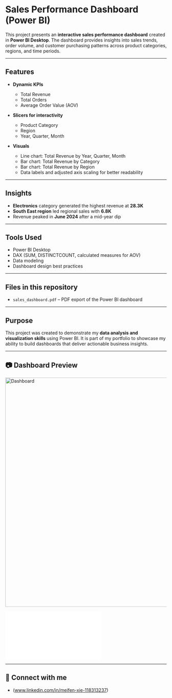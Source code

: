 # Sales Performance Dashboard (Power BI)

This project presents an **interactive sales performance dashboard** created in **Power BI Desktop**. The dashboard provides insights into sales trends, order volume, and customer purchasing patterns across product categories, regions, and time periods.

---

## Features

- **Dynamic KPIs**
  - Total Revenue
  - Total Orders
  - Average Order Value (AOV)

- **Slicers for interactivity**
  - Product Category
  - Region
  - Year, Quarter, Month

- **Visuals**
  - Line chart: Total Revenue by Year, Quarter, Month
  - Bar chart: Total Revenue by Category
  - Bar chart: Total Revenue by Region
  - Data labels and adjusted axis scaling for better readability

---

## Insights

- **Electronics** category generated the highest revenue at **28.3K**
- **South East region** led regional sales with **6.8K**
- Revenue peaked in **June 2024** after a mid-year dip

---

## Tools Used

- Power BI Desktop
- DAX (SUM, DISTINCTCOUNT, calculated measures for AOV)
- Data modeling
- Dashboard design best practices

---

## Files in this repository

- `sales_dashboard.pdf` – PDF export of the Power BI dashboard  

---

## Purpose

This project was created to demonstrate my **data analysis and visualization skills** using Power BI. It is part of my portfolio to showcase my ability to build dashboards that deliver actionable business insights.

---

## 📷 Dashboard Preview

<img width="714" alt="Dashboard" src="https://github.com/user-attachments/assets/f5f644b6-919a-4506-8c5f-2976cea97276" />

![Sales Dashboard](file:///C:/Users/MeXie/AppData/Local/Temp/Power%20BI%20Desktop/print-job-2b5466c3-0736-40cf-b67c-19faadfd1e59/Untitled.pdf)

---

## 🔗 Connect with me

- (www.linkedin.com/in/meifen-xie-118313237)  
